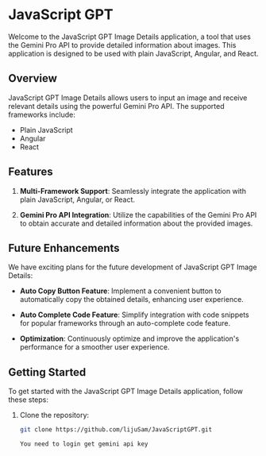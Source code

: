 # JavaScript GPT 

Welcome to the JavaScript GPT Image Details application, a tool that uses the Gemini Pro API to provide detailed information about images. This application is designed to be used with plain JavaScript, Angular, and React.

## Overview

JavaScript GPT Image Details allows users to input an image and receive relevant details using the powerful Gemini Pro API. The supported frameworks include:

- Plain JavaScript
- Angular
- React

## Features

1. **Multi-Framework Support**: Seamlessly integrate the application with plain JavaScript, Angular, or React.

2. **Gemini Pro API Integration**: Utilize the capabilities of the Gemini Pro API to obtain accurate and detailed information about the provided images.

## Future Enhancements

We have exciting plans for the future development of JavaScript GPT Image Details:

- **Auto Copy Button Feature**: Implement a convenient button to automatically copy the obtained details, enhancing user experience.

- **Auto Complete Code Feature**: Simplify integration with code snippets for popular frameworks through an auto-complete code feature.

- **Optimization**: Continuously optimize and improve the application's performance for a smoother user experience.

## Getting Started

To get started with the JavaScript GPT Image Details application, follow these steps:

1. Clone the repository:

   ```bash
   git clone https://github.com/lijuSam/JavaScriptGPT.git

   You need to login get gemini api key 
